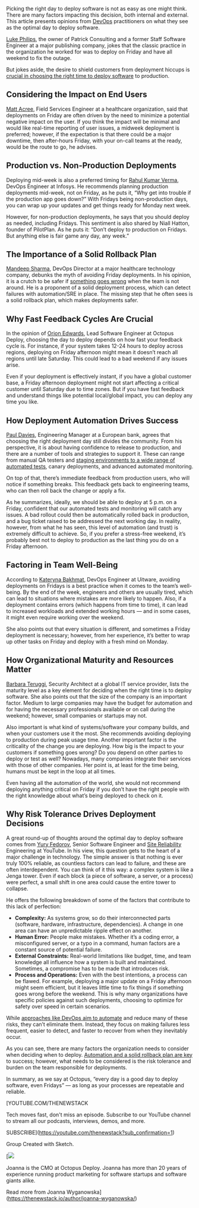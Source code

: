 Picking the right day to deploy software is not as easy as one might think. There are many factors impacting this decision, both internal and external. This article presents opinions from [DevOps](https://thenewstack.io/platform-engineering/platform-engineering-what-is-it-and-who-does-it/) practitioners on what they see as the optimal day to deploy software.

[Luke Philips](https://www.linkedin.com/in/lukephilips/), the owner of Patrick Consulting and a former Staff Software Engineer at a major publishing company, jokes that the classic practice in the organization he worked for was to deploy on Friday and have all weekend to fix the outage.

But jokes aside, the desire to shield customers from deployment hiccups is [crucial in choosing the right time to deploy software](https://thenewstack.io/how-time-plays-a-crucial-role-in-aggregating-mobile-data/) to production.

## Considering the Impact on End Users

[Matt Acree](https://www.linkedin.com/in/matt-acree-1383442/), Field Services Engineer at a healthcare organization, said that deployments on Friday are often driven by the need to minimize a potential negative impact on the user. If you think the impact will be minimal and would like real-time reporting of user issues, a midweek deployment is preferred; however, if the expectation is that there could be a major downtime, then after-hours Friday, with your on-call teams at the ready, would be the route to go, he advises.

## Production vs. Non-Production Deployments

Deploying mid-week is also a preferred timing for [Rahul Kumar Verma](https://www.linkedin.com/in/rahul-kumar-verma-558812161/?originalSubdomain=in), DevOps Engineer at Infosys. He recommends planning production deployments mid-week, not on Friday, as he puts it, “Why get into trouble if the production app goes down?” With Fridays being non-production days, you can wrap up your updates and get things ready for Monday next week.

However, for non-production deployments, he says that you should deploy as needed, including Fridays. This sentiment is also shared by Niall Hatton, founder of PilotPlan. As he puts it: “Don’t deploy to production on Fridays. But anything else is fair game any day, any week.”

## The Importance of a Solid Rollback Plan

[Mandeep Sharma](https://www.linkedin.com/in/mandeep-sharma-8517a92a0/?trk=public_profile_samename-profile&originalSubdomain=in), DevOps Director at a major healthcare technology company, debunks the myth of avoiding Friday deployments. In his opinion, it is a crutch to be safer if [something goes wrong](https://thenewstack.io/automation-all-fun-and-games-until-something-goes-wrong/) when the team is not around. He is a proponent of a solid deployment process, which can detect failures with automation/SRE in place. The missing step that he often sees is a solid rollback plan, which makes deployments safer.

## Why Fast Feedback Cycles Are Crucial

In the opinion of [Orion Edwards](https://www.linkedin.com/in/orionedwards/?originalSubdomain=nz), Lead Software Engineer at Octopus Deploy, choosing the day to deploy depends on how fast your feedback cycle is. For instance, if your system takes 12-24 hours to deploy across regions, deploying on Friday afternoon might mean it doesn’t reach all regions until late Saturday. This could lead to a bad weekend if any issues arise.

Even if your deployment is effectively instant, if you have a global customer base, a Friday afternoon deployment might not start affecting a critical customer until Saturday due to time zones. But if you have fast feedback and understand things like potential local/global impact, you can deploy any time you like.

## How Deployment Automation Drives Success

[Paul Davies](https://www.linkedin.com/in/paulthecyclist/), Engineering Manager at a European bank, agrees that choosing the right deployment day still divides the community. From his perspective, it is about having confidence to release to production, and there are a number of tools and strategies to support it. These can range from manual QA testers and [staging environments to a wide range of automated tests](https://thenewstack.io/metalbears-mirrord-gives-ai-agents-a-staging-environment-to-test-their-code/), canary deployments, and advanced automated monitoring.

On top of that, there’s immediate feedback from production users, who will notice if something breaks. This feedback gets back to engineering teams, who can then roll back the change or apply a fix.

As he summarizes, ideally, we should be able to deploy at 5 p.m. on a Friday, confident that our automated tests and monitoring will catch any issues. A bad rollout could then be automatically rolled back in production, and a bug ticket raised to be addressed the next working day. In reality, however, from what he has seen, this level of automation (and trust) is extremely difficult to achieve. So, if you prefer a stress-free weekend, it’s probably best not to deploy to production as the last thing you do on a Friday afternoon.

## Factoring in Team Well-Being

According to [Kateryna Bakhmat](https://dou.ua/users/kateryna-bakhmat/), DevOps Engineer at Uitware, avoiding deployments on Fridays is a best practice when it comes to the team’s well-being. By the end of the week, engineers and others are usually tired, which can lead to situations where mistakes are more likely to happen. Also, if a deployment contains errors (which happens from time to time), it can lead to increased workloads and extended working hours — and in some cases, it might even require working over the weekend.

She also points out that every situation is different, and sometimes a Friday deployment is necessary; however, from her experience, it’s better to wrap up other tasks on Friday and deploy with a fresh mind on Monday.

## How Organizational Maturity and Resources Matter

[Barbara Teruggi](https://www.linkedin.com/in/barbara-teruggi/?originalSubdomain=es), Security Architect at a global IT service provider, lists the maturity level as a key element for deciding when the right time is to deploy software. She also points out that the size of the company is an important factor. Medium to large companies may have the budget for automation and for having the necessary professionals available or on call during the weekend; however, small companies or startups may not.

Also important is what kind of systems/software your company builds, and when your customers use it the most. She recommends avoiding deploying to production during peak usage time. Another important factor is the criticality of the change you are deploying. How big is the impact to your customers if something goes wrong? Do you depend on other parties to deploy or test as well? Nowadays, many companies integrate their services with those of other companies. Her point is, at least for the time being, humans must be kept in the loop at all times.

Even having all the automation of the world, she would not recommend deploying anything critical on Friday if you don’t have the right people with the right knowledge about what’s being deployed to check on it.

## Why Risk Tolerance Drives Deployment Decisions

A great round-up of thoughts around the optimal day to deploy software comes from [Yury Fedorov](https://www.linkedin.com/in/yury-fedorov-0910a09/), Senior Software Engineer and [Site Reliability](https://thenewstack.io/google-sre-site-reliability-engineering-at-a-global-scale/) Engineering at YouTube. In his view, this question gets to the heart of a major challenge in technology. The simple answer is that nothing is ever truly 100% reliable, as countless factors can lead to failure, and these are often interdependent. You can think of it this way: a complex system is like a Jenga tower. Even if each block (a piece of software, a server, or a process) were perfect, a small shift in one area could cause the entire tower to collapse.

He offers the following breakdown of some of the factors that contribute to this lack of perfection:

* **Complexity:** As systems grow, so do their interconnected parts (software, hardware, infrastructure, dependencies). A change in one area can have an unpredictable ripple effect on another.
* **Human Error:** People make mistakes. Whether it’s a coding error, a misconfigured server, or a typo in a command, human factors are a constant source of potential failure.
* **External Constraints:** Real-world limitations like budget, time, and team knowledge all influence how a system is built and maintained. Sometimes, a compromise has to be made that introduces risk.
* **Process and Operations:** Even with the best intentions, a process can be flawed. For example, deploying a major update on a Friday afternoon might seem efficient, but it leaves little time to fix things if something goes wrong before the weekend. This is why many organizations have specific policies against such deployments, choosing to optimize for safety over speed in certain scenarios.

While [approaches like DevOps aim to automate](https://thenewstack.io/automate-devops-with-an-everything-as-code-approach/) and reduce many of these risks, they can’t eliminate them. Instead, they focus on making failures less frequent, easier to detect, and faster to recover from when they inevitably occur.

As you can see, there are many factors the organization needs to consider when deciding when to deploy. [Automation and a solid rollback plan are key](https://thenewstack.io/release-automation-key-considerations/) to success; however, what needs to be considered is the risk tolerance and burden on the team responsible for deployments.

In summary, as we say at Octopus, “every day is a good day to deploy software, even Fridays” — as long as your processes are repeatable and reliable.

[YOUTUBE.COM/THENEWSTACK

Tech moves fast, don't miss an episode. Subscribe to our YouTube
channel to stream all our podcasts, interviews, demos, and more.

SUBSCRIBE](https://youtube.com/thenewstack?sub_confirmation=1)

Group
Created with Sketch.

[![](https://cdn.thenewstack.io/media/2023/12/16a6c9f2-wyganowska_joanna.jpg)

Joanna is the CMO at Octopus Deploy. Joanna has more than 20 years of experience running product marketing for software startups and software giants alike.

Read more from Joanna Wyganowska](https://thenewstack.io/author/joanna-wyganowska/)